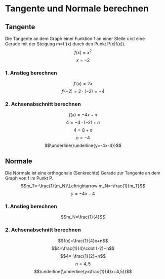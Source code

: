 # Tangente und Normale berechnen

## Tangente
Die Tangente an dem Graph einer Funktion f an einer Stelle x ist eine Gerade mit der Steigung m=f'(x) durch den Punkt P(x|f(x)).
$$f(x)=x^2$$
$$x=-2$$

### 1. Anstieg berechnen
$$f'(x)=2x$$
$$f'(-2)=2\cdot (-2)=-4$$

### 2. Achsenabschnitt berechnen
$$f(x)=-4x+n$$
$$4=-4\cdot (-2)+n$$
$$4=8+n$$
$$n=-4$$
$$\underline{\underline{y=-4x-4}}$$

## Normale
Die Normale ist eine orthogonale (Senkrechte) Gerade zur Tangente an dem Graph von f im Punkt P.
$$m_T=-\frac{1}{m_N}\Leftrightarrow m_N=-\frac{1}{m_T}$$
$$y=-4x-4$$

### 1. Anstieg berechnen
$$m_N=\frac{1}{4}$$

### 2. Achsenabschnitt berechnen
$$f(x)=\frac{1}{4}x+n$$
$$4=\frac{1}{4}\cdot (-2)+n$$
$$4=-\frac{1}{2}+n$$
$$n=4,5$$
$$\underline{\underline{y=\frac{1}{4}x+4,5}}$$
